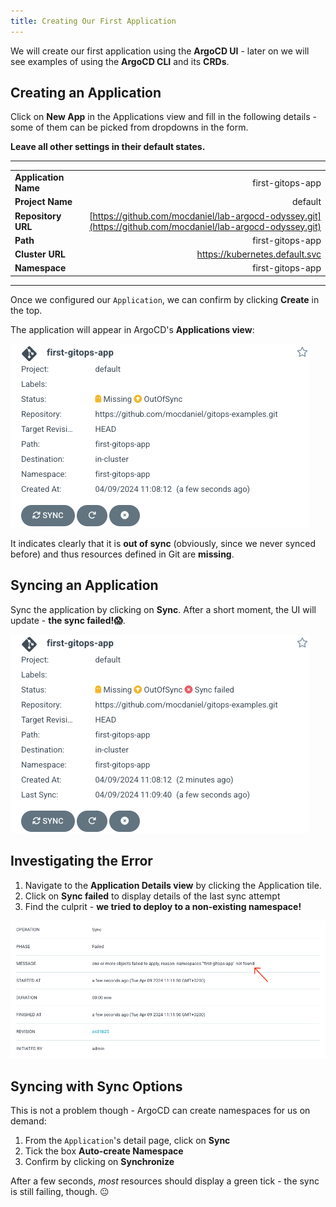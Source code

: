 ```yaml
---
title: Creating Our First Application
---
```


We will create our first application using the **ArgoCD UI** - later on we will see examples of using the **ArgoCD CLI** and its **CRDs**.

## Creating an Application

Click on **New App** in the Applications view and fill in the following details - some of them can be picked from dropdowns in the form.

**Leave all other settings in their default states.**

---

|  |  |
|:--------|-----:|
| **Application Name** | first-gitops-app |
| **Project Name** | default |
| **Repository URL** | [https://github.com/mocdaniel/lab-argocd-odyssey.git](https://github.com/mocdaniel/lab-argocd-odyssey.git) |
| **Path** | first-gitops-app |
| **Cluster URL** | https://kubernetes.default.svc |
| **Namespace** | first-gitops-app |

---

Once we configured our `Application`, we can confirm by clicking **Create** in
the top.

The application will appear in ArgoCD's **Applications view**:

![Unsynced demo application in ArgoCD UI](demo-application.png)

It indicates clearly that it is **out of sync** (obviously, since we never
synced before) and thus resources defined in Git are **missing**.

## Syncing an Application

Sync the application by clicking on **Sync**. After a short moment, the UI
will update - **the sync failed!😱**.

![Application in ArgoCD UI - sync failed](failed-demo-application.png)

## Investigating the Error

1. Navigate to the **Application Details view** by
clicking the Application tile.
2. Click on **Sync failed** to display details of the last sync attempt
3. Find the culprit - **we tried to deploy to a non-existing namespace!**

![Details of a failed sync attempt in ArgoCD UI](failed-sync-details.png)

## Syncing with Sync Options

This is not a problem though - ArgoCD can create namespaces for us on demand:

1. From the `Application`'s detail page, click on **Sync**
2. Tick the box **Auto-create Namespace**
3. Confirm by clicking on **Synchronize**

After a few seconds, *most* resources should display a green tick - the sync is still failing, though. 😐